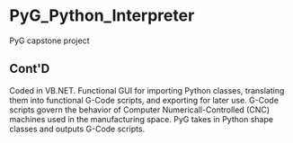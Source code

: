 # PyG_Python_Interpreter
PyG capstone project
## Cont'D
Coded in VB.NET. Functional GUI for importing Python classes, translating them into functional G-Code scripts, and exporting for later use. 
G-Code scripts govern the behavior of Computer Numericall-Controlled (CNC) machines used in the manufacturing space.
PyG takes in Python shape classes and outputs G-Code scripts. 
